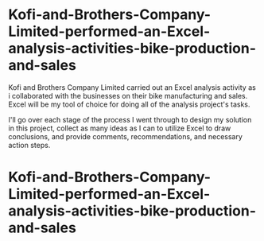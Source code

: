 # Kofi-and-Brothers-Company-Limited-performed-an-Excel-analysis-activities-bike-production-and-sales

Kofi and Brothers Company Limited carried out an Excel analysis activity as i collaborated with the businesses on their bike manufacturing and sales. Excel will be my tool of choice for doing all of the analysis project's tasks.

I'll go over each stage of the process I went through to design my solution in this project, collect as many ideas as I can to utilize Excel to draw conclusions, and provide comments, recommendations, and necessary action steps.

# Kofi-and-Brothers-Company-Limited-performed-an-Excel-analysis-activities-bike-production-and-sales
